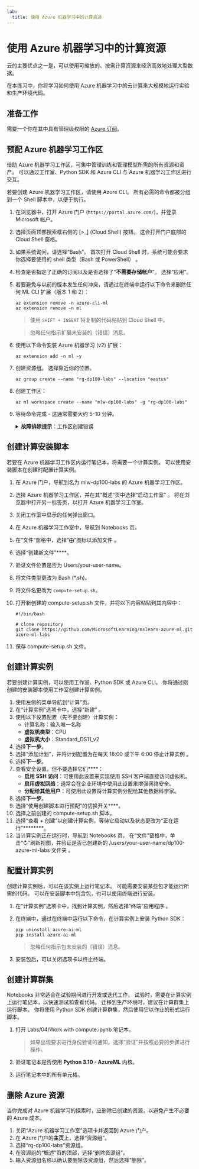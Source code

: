 ```yaml
---
lab:
  title: 使用 Azure 机器学习中的计算资源
---
```


# 使用 Azure 机器学习中的计算资源

云的主要优点之一是，可以使用可缩放的、按需计算资源来经济高效地处理大型数据。

在本练习中，你将学习如何使用 Azure 机器学习中的云计算来大规模地运行实验和生产环境代码。

## 准备工作

需要一个你在其中具有管理级权限的 [Azure 订阅](https://azure.microsoft.com/free?azure-portal=true)。

## 预配 Azure 机器学习工作区

借助 Azure 机器学习工作区，可集中管理训练和管理模型所需的所有资源和资产。 可以通过工作室、Python SDK 和 Azure CLI 与 Azure 机器学习工作区进行交互。

若要创建 Azure 机器学习工作区，请使用 Azure CLI。 所有必需的命令都被分组到一个 Shell 脚本中，以便于执行。

1. 在浏览器中，打开 Azure 门户 (`https://portal.azure.com/`)，并登录 Microsoft 帐户。
1. 选择页面顶部搜索框右侧的 \[>_] (Cloud Shell) 按钮。 这会打开门户底部的 Cloud Shell 窗格。
1. 如果系统询问，请选择“Bash”。 首次打开 Cloud Shell 时，系统可能会要求你选择要使用的 shell 类型（Bash 或 PowerShell） 。
1. 检查是否指定了正确的订阅以及是否选择了“**不需要存储帐户**”。 选择“应用”。
1. 若要避免与以前的版本发生任何冲突，请通过在终端中运行以下命令来删除任何 ML CLI 扩展（版本 1 和 2）：

    ```azurecli
    az extension remove -n azure-cli-ml
    az extension remove -n ml
    ```

    > 使用 `SHIFT + INSERT` 将复制的代码粘贴到 Cloud Shell 中。

    > 忽略任何指示扩展未安装的（错误）消息。

1. 使用以下命令安装 Azure 机器学习 (v2) 扩展：
    
    ```azurecli
    az extension add -n ml -y
    ```

1. 创建资源组。 选择靠近你的位置。

    ```azurecli
    az group create --name "rg-dp100-labs" --location "eastus"
    ```

1. 创建工作区：

    ```azurecli
    az ml workspace create --name "mlw-dp100-labs" -g "rg-dp100-labs"
    ```

1. 等待命令完成 - 这通常需要大约 5-10 分钟。

    <details>  
    <summary><b>故障排除提示</b>：工作区创建错误</summary><br>
    <p>如果在通过 CLI 创建工作区时收到错误，则需要手动预配资源：</p>
    <ol>
        <li>在 Azure 门户的“主页”中，选择<b>+“创建资源”</b>。</li>
        <li>搜索<i>机器学习</i>，然后选择“<b>Azure 机器学习</b>”。 选择<b>创建</b>。</li>
        <li>使用以下设置创建新的“Azure 机器学习”资源： <ul>
                <li><b>订阅</b>：Azure 订阅</li>
                <li>资源组：rg-dp100-labs</li>
                <li><b>工作区名称</b>：mlw-dp100-labs</li>
                <li>区域：选择最靠近你的地理区域</li>
                <li>存储帐户：请记下要为工作区创建的默认新存储帐户</li>
                <li>密钥保管库：请记下要为工作区创建的默认新密钥保管库</li>
                <li>Application Insights：请记下要为工作区创建的默认新 Application Insights</li>
                <li>容器注册表：无（第一次将模型部署到容器时，将自动创建一个）</li>
            </ul>
        <li>选择<b>审查 + 创建</b>，等待创建工作区及其关联资源 - 这通常需要大约 5 分钟。</li>
    </ol>
    </details>

## 创建计算安装脚本

若要在 Azure 机器学习工作区内运行笔记本，将需要一个计算实例。 可以使用安装脚本在创建时配置计算实例。

1. 在 Azure 门户，导航到名为 mlw-dp100-labs 的 Azure 机器学习工作区。
1. 选择 Azure 机器学习工作区，并在其“概述”页中选择“启动工作室” 。 将在浏览器中打开另一标签页，以打开 Azure 机器学习工作室。
1. 关闭工作室中显示的任何弹出窗口。
1. 在 Azure 机器学习工作室中，导航到 Notebooks 页。
1. 在“文件”窗格中，选择“&#10753;”图标以添加文件 。
1. 选择“创建新文件”****。
1. 验证文件位置是否为 Users/your-user-name。
1. 将文件类型更改为 Bash (*.sh)。
1. 将文件名更改为 `compute-setup.sh`。
1. 打开新创建的 compute-setup.sh 文件，并将以下内容粘贴到其内容中：

    ```azurecli
    #!/bin/bash

    # clone repository
    git clone https://github.com/MicrosoftLearning/mslearn-azure-ml.git azure-ml-labs
    ```

1. 保存 compute-setup.sh 文件。

## 创建计算实例

若要创建计算实例，可以使用工作室、Python SDK 或 Azure CLI。 你将通过刚创建的安装脚本使用工作室创建计算实例。

1. 使用左侧的菜单导航到“计算”页。
1. 在“计算实例”选项卡中，选择“新建” 。
1. 使用以下设置配置（先不要创建）计算实例： 
    - 计算名称：输入唯一名称
    - **虚拟机类型**：CPU
    - **虚拟机大小**：Standard_DS11_v2
1. 选择**下一步**。
1. 选择“添加计划”，并将计划配置为在每天 18:00 或下午 6:00 停止计算实例   。
1. 选择**下一步**。
1. 查看安全设置，但不要选择它们****：
    - **启用 SSH 访问**：可使用此设置来实现使用 SSH 客户端直接访问虚拟机。
    - **启用虚拟网络**：通常会在企业环境中使用此设置来增强网络安全。
    - **分配给其他用户**：可使用此设置将计算实例分配给其他数据科学家。
1. 选择**下一步**。
1. 选择“使用创建脚本进行预配”的切换开关****。
1. 选择之前创建的 compute-setup.sh 脚本。
1. 选择“查看 + 创建”以创建计算实例，等待它启动以及状态更改为“正在运行”********。
1. 当计算实例正在运行时，导航到 Notebooks 页。 在“文件”窗格中，单击“&#8635;”刷新视图，并验证是否已创建新的 /users/your-user-name/dp100-azure-ml-labs 文件夹  。

## 配置计算实例

创建计算实例后，可以在该实例上运行笔记本。 可能需要安装某些包才能运行所需的代码。 可以在安装脚本中包含包，也可以使用终端进行安装。

1. 在“计算实例”选项卡中，找到计算实例，然后选择“终端”应用程序 。
1. 在终端中，通过在终端中运行以下命令，在计算实例上安装 Python SDK：

    ```
    pip uninstall azure-ai-ml
    pip install azure-ai-ml
    ```

    > 忽略任何指示包未安装的（错误）消息。

1. 安装包后，可以关闭选项卡以终止终端。

## 创建计算群集

Notebooks 非常适合在试验期间进行开发或迭代工作。 试验时，需要在计算实例上运行笔记本，以快速测试和查看代码。 迁移到生产环境时，建议在计算群集上运行脚本。 你将使用 Python SDK 创建计算群集，然后使用它以作业的形式运行脚本。

1. 打开 Labs/04/Work with compute.ipynb 笔记本。

    > 如果出现要求进行身份验证的通知，选择“验证”并按照必要的步骤进行操作。

1. 验证笔记本是否使用 **Python 3.10 - AzureML** 内核。
1. 运行笔记本中的所有单元格。

## 删除 Azure 资源

当你完成对 Azure 机器学习的探索时，应删除已创建的资源，以避免产生不必要的 Azure 成本。

1. 关闭“Azure 机器学习工作室”选项卡并返回到 Azure 门户。
1. 在 Azure 门户的**主页**上，选择“资源组”。
1. 选择“rg-dp100-labs”资源组。
1. 在资源组的“概述”页的顶部，选择“删除资源组”。
1. 输入资源组名称以确认要删除该资源组，然后选择“删除”。
